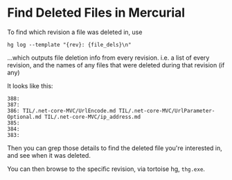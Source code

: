 ﻿# Find Deleted Files in Mercurial

To find which revision a file was deleted in, use

	hg log --template "{rev}: {file_dels}\n"

...which outputs file deletion info from every revision. i.e. a list of every revision, and the names of any files that were deleted during that revision (if any)

It looks like this:

	388:
	387:
	386: TIL/.net-core-MVC/UrlEncode.md TIL/.net-core-MVC/UrlParameter-Optional.md TIL/.net-core-MVC/ip_address.md
	385:
	384:
	383:

Then you can grep those details to find the deleted file you're interested in, and see when it was deleted.

You can then browse to the specific revision, via tortoise hg, `thg.exe`.
